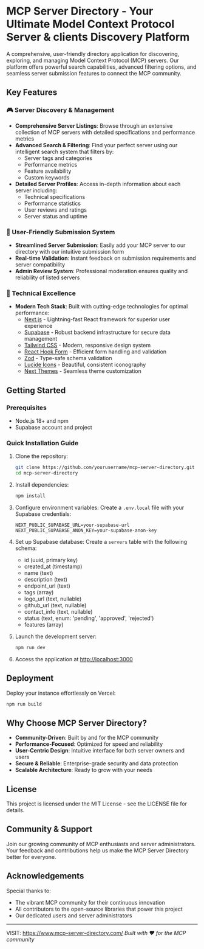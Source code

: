 # MCP Server Directory - Your Ultimate Model Context Protocol Server & clients Discovery Platform

A comprehensive, user-friendly directory application for discovering, exploring, and managing Model Context Protocol (MCP) servers. Our platform offers powerful search capabilities, advanced filtering options, and seamless server submission features to connect the MCP community.

## Key Features

### 🎮 Server Discovery & Management
- **Comprehensive Server Listings**: Browse through an extensive collection of MCP servers with detailed specifications and performance metrics
- **Advanced Search & Filtering**: Find your perfect server using our intelligent search system that filters by:
  - Server tags and categories
  - Performance metrics
  - Feature availability
  - Custom keywords
- **Detailed Server Profiles**: Access in-depth information about each server including:
  - Technical specifications
  - Performance statistics
  - User reviews and ratings
  - Server status and uptime

### 📝 User-Friendly Submission System
- **Streamlined Server Submission**: Easily add your MCP server to our directory with our intuitive submission form
- **Real-time Validation**: Instant feedback on submission requirements and server compatibility
- **Admin Review System**: Professional moderation ensures quality and reliability of listed servers

### 🔧 Technical Excellence
- **Modern Tech Stack**: Built with cutting-edge technologies for optimal performance:
  - [Next.js](https://nextjs.org/) - Lightning-fast React framework for superior user experience
  - [Supabase](https://supabase.io/) - Robust backend infrastructure for secure data management
  - [Tailwind CSS](https://tailwindcss.com/) - Modern, responsive design system
  - [React Hook Form](https://react-hook-form.com/) - Efficient form handling and validation
  - [Zod](https://github.com/colinhacks/zod) - Type-safe schema validation
  - [Lucide Icons](https://lucide.dev/) - Beautiful, consistent iconography
  - [Next Themes](https://github.com/pacocoursey/next-themes) - Seamless theme customization

## Getting Started

### Prerequisites

- Node.js 18+ and npm
- Supabase account and project

### Quick Installation Guide

1. Clone the repository:
   ```bash
   git clone https://github.com/yourusername/mcp-server-directory.git
   cd mcp-server-directory
   ```

2. Install dependencies:
   ```bash
   npm install
   ```

3. Configure environment variables:
   Create a `.env.local` file with your Supabase credentials:
   ```
   NEXT_PUBLIC_SUPABASE_URL=your-supabase-url
   NEXT_PUBLIC_SUPABASE_ANON_KEY=your-supabase-anon-key
   ```

4. Set up Supabase database:
   Create a `servers` table with the following schema:
   - id (uuid, primary key)
   - created_at (timestamp)
   - name (text)
   - description (text)
   - endpoint_url (text)
   - tags (array)
   - logo_url (text, nullable)
   - github_url (text, nullable)
   - contact_info (text, nullable)
   - status (text, enum: 'pending', 'approved', 'rejected')
   - features (array)

5. Launch the development server:
   ```bash
   npm run dev
   ```

6. Access the application at [http://localhost:3000](http://localhost:3000)

## Deployment

Deploy your instance effortlessly on Vercel:

```bash
npm run build
```

## Why Choose MCP Server Directory?

- **Community-Driven**: Built by and for the MCP community
- **Performance-Focused**: Optimized for speed and reliability
- **User-Centric Design**: Intuitive interface for both server owners and users
- **Secure & Reliable**: Enterprise-grade security and data protection
- **Scalable Architecture**: Ready to grow with your needs

## License

This project is licensed under the MIT License - see the LICENSE file for details.

## Community & Support

Join our growing community of MCP enthusiasts and server administrators. Your feedback and contributions help us make the MCP Server Directory better for everyone.

## Acknowledgements

Special thanks to:
- The vibrant MCP community for their continuous innovation
- All contributors to the open-source libraries that power this project
- Our dedicated users and server administrators

---
VISIT: https://www.mcp-server-directory.com/
*Built with ❤️ for the MCP community*
